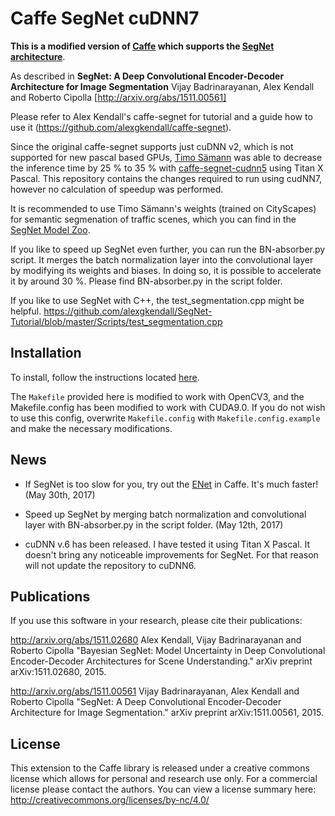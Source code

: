 # Caffe SegNet cuDNN7
**This is a modified version of [Caffe](https://github.com/BVLC/caffe) which supports the [SegNet architecture](http://mi.eng.cam.ac.uk/projects/segnet/)**.

As described in **SegNet: A Deep Convolutional Encoder-Decoder Architecture for Image Segmentation** Vijay Badrinarayanan, Alex Kendall and Roberto Cipolla [http://arxiv.org/abs/1511.00561]

Please refer to Alex Kendall's caffe-segnet for tutorial and a guide how to use it (https://github.com/alexgkendall/caffe-segnet).

Since the original caffe-segnet supports just cuDNN v2, which is not supported for new pascal based GPUs, [Timo Sämann](https://github.com/TimoSaemann) was able to decrease the inference time by 25 % to 35 % with [caffe-segnet-cudnn5](https://github.com/TimoSaemann/caffe-segnet-cudnn5) using Titan X Pascal. This repository contains the changes required to run using cudNN7, however no calculation of speedup was performed.

It is recommended to use Timo Sämann's weights (trained on CityScapes) for semantic segmenation of traffic scenes, which you can find in the [SegNet Model Zoo](https://github.com/alexgkendall/SegNet-Tutorial/blob/master/Example_Models/segnet_model_zoo.md).

If you like to speed up SegNet even further, you can run the BN-absorber.py script. It merges the batch normalization layer into the convolutional layer by modifying its weights and biases. In doing so, it is possible to accelerate it by around 30 %. Please find BN-absorber.py in the script folder.

If you like to use SegNet with C++, the test_segmentation.cpp might be helpful.
https://github.com/alexgkendall/SegNet-Tutorial/blob/master/Scripts/test_segmentation.cpp

## Installation

To install, follow the instructions located [here](https://github.com/BVLC/caffe/wiki/Ubuntu-16.04-Installation-Guide).

The `Makefile` provided here is modified to work with OpenCV3, and the Makefile.config has been modified to work with CUDA9.0. If you do not wish to use this config, overwrite `Makefile.config` with `Makefile.config.example` and make the necessary modifications.

## News

* If SegNet is too slow for you, try out the [ENet](https://github.com/TimoSaemann/ENet) in Caffe. It's much faster! (May 30th, 2017)

* Speed up SegNet by merging batch normalization and convolutional layer with BN-absorber.py in the script folder. (May 12th, 2017)

* cuDNN v.6 has been released. I have tested it using Titan X Pascal. It doesn't bring any noticeable improvements for SegNet. For that reason will not update the repository to cuDNN6.

## Publications

If you use this software in your research, please cite their publications:

http://arxiv.org/abs/1511.02680
Alex Kendall, Vijay Badrinarayanan and Roberto Cipolla "Bayesian SegNet: Model Uncertainty in Deep Convolutional Encoder-Decoder Architectures for Scene Understanding." arXiv preprint arXiv:1511.02680, 2015.

http://arxiv.org/abs/1511.00561
Vijay Badrinarayanan, Alex Kendall and Roberto Cipolla "SegNet: A Deep Convolutional Encoder-Decoder Architecture for Image Segmentation." arXiv preprint arXiv:1511.00561, 2015.

## License

This extension to the Caffe library is released under a creative commons license which allows for personal and research use only. For a commercial license please contact the authors. You can view a license summary here:
http://creativecommons.org/licenses/by-nc/4.0/

